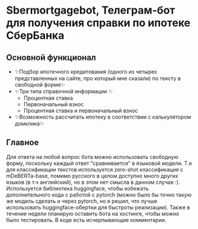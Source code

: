 # Sbermortgagebot, Телеграм-бот для получения справки по ипотеке СберБанка
## Основной функционал
- ✨Подбор ипотечного кредитования (одного из четырех представленных на сайте, про который мне сказали) по тексту в свободной форме✨
- ✨Три типа справочной информации ✨
  - Процентная ставка
  - Первоначальный взнос
  - Процентная ставка и первоначальный взнос
- ✨Возможность рассчитать ипотеку в соответствии с калькулятором домклика✨
## Главное
Для ответа на любой вопрос бота можно использовать свободную форму, поскольку каждый ответ "сравнивается" в языковой модели. Т.е для классификации текстов используется zero-shot классификация с mDeBERTa-base, помимо русского в целом доступно много других языков (в т.ч английский), но в этом нет смысла в данном случае :). Используется библиотека huggingface, чтобы избежать дополнительного кода с работой с pytorch (можно было бы точно такую же модель сделать и через pytorch, но я решил, что лучше использовать huggingface-обертки для быстроты реализации). Также в течение недели планирую оставить бота на хостинге, чтобы можно было тестировать. В коде есть исчерпывающие комментарии.
